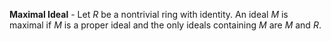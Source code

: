 **Maximal Ideal** - Let $R$ be a nontrivial ring with identity. An ideal $M$ is maximal if $M$ is a proper ideal and the only ideals containing $M$ are $M$ and $R.$ 